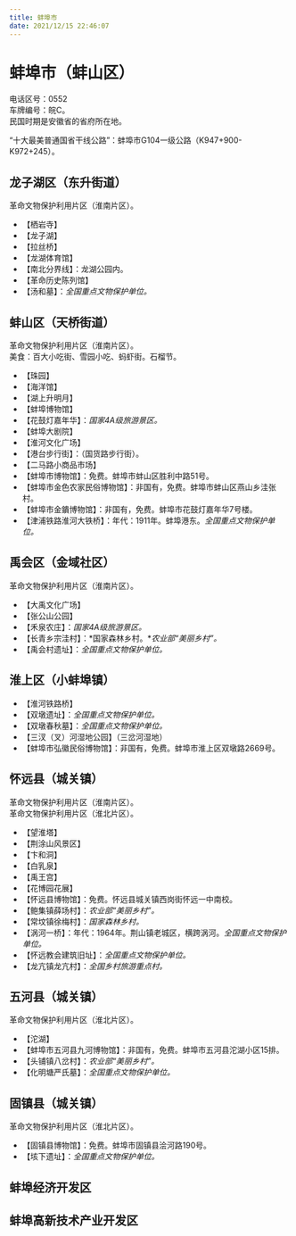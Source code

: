```yaml
---
title: 蚌埠市  
date: 2021/12/15 22:46:07  
---
```

  
# 蚌埠市（蚌山区）  
电话区号：0552  
车牌编号：皖C。  
民国时期是安徽省的省府所在地。  
  
“十大最美普通国省干线公路”：蚌埠市G104一级公路（K947+900-K972+245）。  

## 龙子湖区（东升街道）  
革命文物保护利用片区（淮南片区）。  
* 【栖岩寺】  
* 【龙子湖】  
* 【拉丝桥】  
* 【龙湖体育馆】  
* 【南北分界线】：龙湖公园内。  
* 【革命历史陈列馆】  
* 【汤和墓】：*全国重点文物保护单位。*  

## 蚌山区（天桥街道）  
革命文物保护利用片区（淮南片区）。  
美食：百大小吃街、雪园小吃、蚂虾街。石榴节。  
* 【珠园】  
* 【海洋馆】  
* 【湖上升明月】  
* 【蚌埠博物馆】  
* 【花鼓灯嘉年华】：*国家4A级旅游景区。*  
* 【蚌埠大剧院】  
* 【淮河文化广场】  
* 【港台步行街】：（国货路步行街）。  
* 【二马路小商品市场】  
* 【蚌埠市博物馆】：免费。蚌埠市蚌山区胜利中路51号。  
* 【蚌埠市金色农家民俗博物馆】：非国有，免费。蚌埠市蚌山区燕山乡洼张村。  
* 【蚌埠市金鐀博物馆】：非国有，免费。蚌埠市花鼓灯嘉年华7号楼。  
* 【津浦铁路淮河大铁桥】：年代：1911年。蚌埠港东。*全国重点文物保护单位。*  

## 禹会区（金域社区）  
革命文物保护利用片区（淮南片区）。  
* 【大禹文化广场】  
* 【张公山公园】  
* 【禾泉农庄】：*国家4A级旅游景区。*  
* 【长青乡宗洼村】：*国家森林乡村。**农业部“美丽乡村”。*  
* 【禹会村遗址】：*全国重点文物保护单位。*  

## 淮上区（小蚌埠镇）  
* 【淮河铁路桥】  
* 【双墩遗址】：*全国重点文物保护单位。*  
* 【双墩春秋墓】：*全国重点文物保护单位。*  
* 【三汊（叉）河湿地公园】（三岔河湿地）  
* 【蚌埠市弘徽民俗博物馆】：非国有，免费。蚌埠市淮上区双墩路2669号。  

## 怀远县（城关镇）  
革命文物保护利用片区（淮南片区）。  
革命文物保护利用片区（淮北片区）。  
* 【望淮塔】  
* 【荆涂山风景区】  
* 【卞和洞】  
* 【白乳泉】  
* 【禹王宫】  
* 【花博园花展】  
* 【怀远县博物馆】：免费。怀远县城关镇西岗街怀远一中南校。  
* 【鲍集镇薛场村】：*农业部“美丽乡村”。*  
* 【常坟镇徐梅村】：*国家森林乡村。*  
* 【涡河一桥】：年代：1964年。荆山镇老城区，横跨涡河。*全国重点文物保护单位。*  
* 【怀远教会建筑旧址】：*全国重点文物保护单位。*  
* 【龙亢镇龙亢村】：*全国乡村旅游重点村。*  

## 五河县（城关镇）  
革命文物保护利用片区（淮北片区）。  
* 【沱湖】  
* 【蚌埠市五河县九河博物馆】：非国有，免费。蚌埠市五河县沱湖小区15排。  
* 【头铺镇八岔村】：*农业部“美丽乡村”。*  
* 【化明塘严氏墓】：*全国重点文物保护单位。*  

## 固镇县（城关镇）  
革命文物保护利用片区（淮北片区）。  
* 【固镇县博物馆】：免费。蚌埠市固镇县浍河路190号。  
* 【垓下遗址】：*全国重点文物保护单位。*  

## 蚌埠经济开发区  

## 蚌埠高新技术产业开发区  
